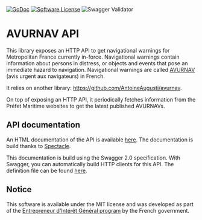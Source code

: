 [![GoDoc](https://img.shields.io/badge/godoc-reference-blue.svg?style=flat-square)](https://godoc.org/github.com/AntoineAugusti/avurnav-api)
[![Software License](https://img.shields.io/badge/License-MIT-orange.svg?style=flat-square)](https://github.com/AntoineAugusti/avurnav-api/blob/master/LICENSE.md)
![Swagger Validator](https://img.shields.io/swagger/valid/2.0/https/raw.githubusercontent.com/AntoineAugusti/avurnav-api/master/docs.yml.svg)


# AVURNAV API
This library exposes an HTTP API to get navigational warnings for Metropolitan France currently in-force. Navigational warnings contain information about persons in distress, or objects and events that pose an immediate hazard to navigation. Navigational warnings are called [AVURNAV](https://fr.wikipedia.org/wiki/Avis_urgent_aux_navigateurs) (avis urgent aux navigateurs) in French.

It relies on another library: https://github.com/AntoineAugusti/avurnav.

On top of exposing an HTTP API, it periodically fetches information from the Préfet Maritime websites to get the latest published AVURNAVs.

## API documentation
An HTML documentation of the API is available [here](https://antoineaugusti.github.io/avurnav-api/). The documentation is build thanks to [Spectacle](https://github.com/sourcey/spectacle).

This documentation is build using the Swagger 2.0 specification. With Swagger, you can automatically build HTTP clients for this API. The definition file can be found [here](https://github.com/AntoineAugusti/avurnav-api/blob/master/docs.yml).

## Notice
This software is available under the MIT license and was developed as part of the [Entrepreneur d'Intérêt Général program](https://entrepreneur-interet-general.etalab.gouv.fr) by the French government.

